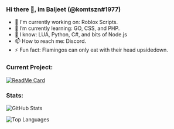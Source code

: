 ### Hi there 👋, im Baljeet (@komtszn#1977)

- 🔭 I'm currently working on: Roblox Scripts.
- 🌱 I’m currently learning: GO, CSS, and PHP.
- 🤗 I know: LUA, Python, C#, and bits of Node.js
- 📫 How to reach me: Discord.
- ⚡ Fun fact: Flamingos can only eat with their head upsidedown.

### Current Project:

[![ReadMe Card](https://github-readme-stats.vercel.app/api/pin/?username=3xq&repo=Boombox_GUI&show_owner=true&theme=dark)](https://github.com/3xq/Boombox_GUI)

### Stats:

![GitHub Stats](https://github-readme-stats.vercel.app/api?username=3xq&show_icons=true&theme=radical)

![Top Languages](https://github-readme-stats.vercel.app/api/top-langs/?username=3xq&layout=compact&theme=radical&langs_count=10?exclude_repo=UntitledX)
